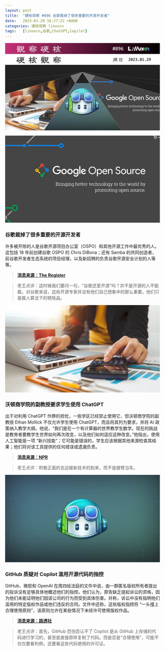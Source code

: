 ```yaml
---
layout: post
title:	"硬核观察 #896 谷歌裁掉了很多重要的开源开发者"
date:	2023-01-29 16:27:22 +0800 
categories:	硬核观察 linuxcn 
tags:	[linuxcn,谷歌,ChatGPT,Copilot]
---
```



![](/Asserts/Images/album/202301/29/162551dm3ti73vdovmjvbk.jpg)


![](/Asserts/Images/album/202301/29/162601r7vawpdrasfrp7sv.jpg)


### 谷歌裁掉了很多重要的开源开发者


许多被开除的人是谷歌开源项目办公室（OSPO）和其他开源工作中最优秀的人。这包括 18 年前创建谷歌 OSPO 的 Chris DiBona；还有 Samba 的共同创造者，前谷歌开发者生态系统的项目经理，以及新招聘的负责谷歌开源安全计划的人等等。



> 
> **[消息来源：The Register](https://www.theregister.com/2023/01/27/google_open_source/)**
> 
> 
> 



> 
> 老王点评：这时候我们要问一句，“谷歌还爱开源”吗？并不是开源的人不能裁，对谷歌来说，这些开源专家并没有他们自己想象中的那么重要。他们只是裁人算法下的牺牲品。
> 
> 
> 


![](/Asserts/Images/album/202301/29/162637ntruo0jwttfssxz2.jpg)


### 沃顿商学院的副教授要求学生使用 ChatGPT


出于对利用 ChatGPT 作弊的担忧，一些学区已经禁止使用它，但沃顿商学院的副教授 Ethan Mollick 不仅允许学生使用 ChatGPT，而且将其列为要求，并将 AI 政策纳入教学大纲。他说，“我们是在一个有计算器的世界教学生数学。现在的挑战是教育者要教学生世界如何再次改变，以及他们如何适应这种改变。”他指出，使用人工智能是一项 “新兴技能”；它可能是错误的，学生应该根据其他来源检查其结果；他们将对该工具提供的任何错误或遗漏负责。



> 
> **[消息来源：NPR](https://www.npr.org/2023/01/26/1151499213/chatgpt-ai-education-cheating-classroom-wharton-school)**
> 
> 
> 



> 
> 老王点评：积极正面的去迎接新技术的到来，而不是螳臂当车。
> 
> 
> 


![](/Asserts/Images/album/202301/29/162706l6jfaayjby2f2aea.jpg)


### GitHub 质疑对 Copilot 滥用开源代码的指控


GitHub、微软和 OpenAI 在周四给法庭的文件中说，由一群匿名版权所有者提出的投诉没有足够具体地概述他们的指控。他们认为，原告缺乏提起诉讼的资格，因为他们未能证明他们因该公司的行为而受到具体伤害。并称，诉讼中没有指明他们滥用的特定版权作品或他们违反的合同。文件中还称，这些版权指控将 “一头撞上合理使用原则”，该原则允许在某些情况下未经许可使用版权作品。



> 
> **[消息来源：路透社](https://www.reuters.com/legal/litigation/openai-microsoft-want-court-toss-lawsuit-accusing-them-abusing-open-source-code-2023-01-27/)**
> 
> 
> 



> 
> 老王点评：首先，GitHub 恐怕否认不了 Copilot 是从 GitHub 上存储的代码进行学习的，甚至是直接原样复制了代码。而是否是“合理使用”，可能不仅仅要看判例，还要看这些代码使用的许可证。
> 
> 
>
